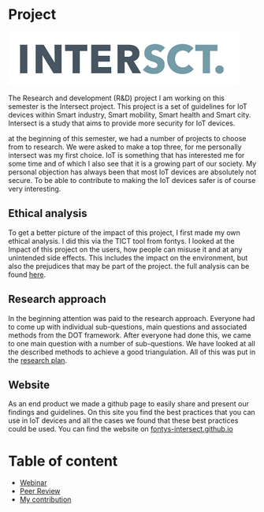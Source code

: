 # Project
![Intersect logo](/images/intersectlogo.png)

The Research and development (R&D) project I am working on this semester is the Intersect project. This project is a set of guidelines for IoT devices within Smart industry, Smart mobility, Smart health and Smart city. Intersect is a study that aims to provide more security for IoT devices.

at the beginning of this semester, we had a number of projects to choose from to research. We were asked to make a top three, for me personally intersect was my first choice. IoT is something that has interested me for some time and of which I also see that it is a growing part of our society. My personal objection has always been that most IoT devices are absolutely not secure. To be able to contribute to making the IoT devices safer is of course very interesting.

## Ethical analysis

To get a better picture of the impact of this project, I first made my own ethical analysis. I did this via the TICT tool from fontys. I looked at the Impact of this project on the users, how people can misuse it and at any unintended side effects. This includes the impact on the environment, but also the prejudices that may be part of the project. the full analysis can be found [here](../pdf/TICT.pdf).

## Research approach
In the beginning attention was paid to the research approach. Everyone had to come up with individual sub-questions, main questions and associated methods from the DOT framework. After everyone had done this, we came to one main question with a number of sub-questions. We have looked at all the described methods to achieve a good triangulation.
All of this was put in the [research plan](/pdf/researchplan.pdf).

## Website

As an end product we made a github page to easily share and present our findings and guidelines. 
On this site you find the best practices that you can use in IoT devices and all the cases we found that these best practices could be used.
You can find the website on [fontys-intersect.github.io](https://fontys-intersect.github.io/)

# Table of content
- [Webinar](/project/webinar)
- [Peer Review](/project/peerreview.md)
- [My contribution](/project/contribution.md)